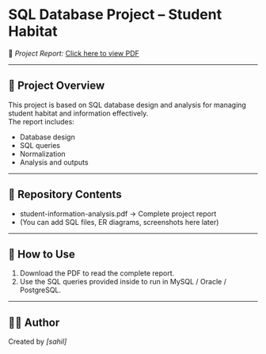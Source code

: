 # SQL Database Project – Student Habitat

📌 *Project Report:* [Click here to view PDF](./student-information-analysis.pdf)

---

## 📖 Project Overview
This project is based on SQL database design and analysis for managing student habitat and information effectively.  
The report includes:
- Database design
- SQL queries
- Normalization
- Analysis and outputs

---

## 📂 Repository Contents
- student-information-analysis.pdf → Complete project report  
- (You can add SQL files, ER diagrams, screenshots here later)

---

## 🚀 How to Use
1. Download the PDF to read the complete report.  
2. Use the SQL queries provided inside to run in MySQL / Oracle / PostgreSQL.  

---

## 👨‍💻 Author
Created by *[sahil]*

